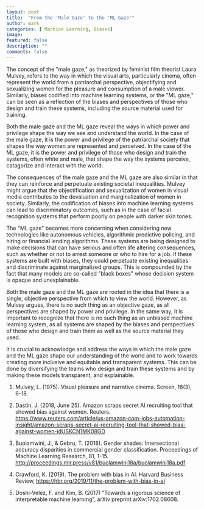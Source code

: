 ```yaml
---
layout: post
title:  "From the 'Male Gaze' to the 'ML Gaze'"
author: mark
categories: [ Machine Learning, Biases]
image:
featured: false
description: ""
comments: false
---
```


The concept of the "male gaze," as theorized by feminist film theorist Laura Mulvey, refers to the way in which the visual arts, particularly cinema, often represent the world from a patriarchal perspective, objectifying and sexualizing women for the pleasure and consumption of a male viewer. Similarly, biases codified into machine learning systems, or the "ML gaze," can be seen as a reflection of the biases and perspectives of those who design and train these systems, including the source material used for training.

Both the male gaze and the ML gaze reveal the ways in which power and privilege shape the way we see and understand the world. In the case of the male gaze, it is the power and privilege of the patriarchal society that shapes the way women are represented and perceived. In the case of the ML gaze, it is the power and privilege of those who design and train the systems, often white and male, that shape the way the systems perceive, catagorize and interact with the world.

The consequences of the male gaze and the ML gaze are also similar in that they can reinforce and perpetuate existing societal inequalities. Mulvey might argue that the objectification and sexualization of women in visual media contributes to the devaluation and marginalization of women in society. Similarly, the codification of biases into machine learning systems can lead to discriminatory outcomes, such as in the case of facial recognition systems that perform poorly on people with darker skin tones.

The "ML gaze" becomes more concerning when considering new technologies like autonomous vehicles, algorithmic predictive policing, and hiring or financial lending algorithms. These systems are being designed to make decisions that can have serious and often life altering consequences, such as whether or not to arrest someone or who to hire for a job. If these systems are built with biases, they could perpetuate existing inequalities and discriminate against marginalized groups. This is compounded by the fact that many models are so-called "black boxes" whose decision system is opaque and unexplainable.

Both the male gaze and the ML gaze are rooted in the idea that there is a single, objective perspective from which to view the world. However, as Mulvey argues, there is no such thing as an objective gaze, as all perspectives are shaped by power and privilege. In the same way, it is important to recognize that there is no such thing as an unbiased machine learning system, as all systems are shaped by the biases and perspectives of those who design and train them as well as the source material they used.

It is crucial to acknowledge and address the ways in which the male gaze and the ML gaze shape our understanding of the world and to work towards creating more inclusive and equitable and transparent systems. This can be done by diversifying the teams who design and train these systems and by making these models transparent, and explainable.

1. Mulvey, L. (1975). Visual pleasure and narrative cinema. Screen, 16(3), 6-18.

2. Dastin, J. (2018, June 25). Amazon scraps secret AI recruiting tool that showed bias against women. Reuters. https://www.reuters.com/article/us-amazon-com-jobs-automation-insight/amazon-scraps-secret-ai-recruiting-tool-that-showed-bias-against-women-idUSKCN1MK08GD

3. Buolamwini, J., & Gebru, T. (2018). Gender shades: Intersectional accuracy disparities in commercial gender classification. Proceedings of Machine Learning Research, 81, 1-15. http://proceedings.mlr.press/v81/buolamwini18a/buolamwini18a.pdf

4. Crawford, K. (2019). The problem with bias in AI. Harvard Business Review, https://hbr.org/2019/11/the-problem-with-bias-in-ai

5. Doshi-Velez, F. and Kim, B. (2017) “Towards a rigorous science of interpretable machine learning”, arXiv preprint arXiv:1702.08608.